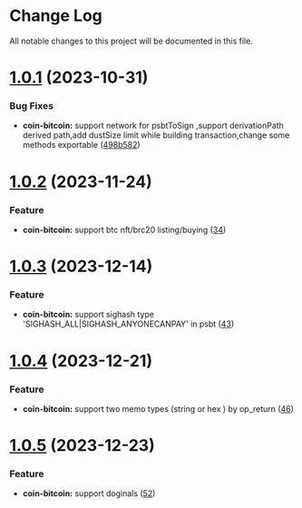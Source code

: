 # Change Log

All notable changes to this project will be documented in this file.

# [1.0.1](https://github.com/okx/js-wallet-sdk) (2023-10-31)

### Bug Fixes

- **coin-bitcoin:** support network for psbtToSign ,support derivationPath derived path,add dustSize limit while
  building transaction,change some methods
  exportable ([498b582](https://github.com/okx/js-wallet-sdk/commit/498b5822ca7e9cc0de0dce52b8f14525cc47d330))

# [1.0.2](https://github.com/okx/js-wallet-sdk) (2023-11-24)

### Feature

- **coin-bitcoin:** support btc nft/brc20 listing/buying ([34](https://github.com/okx/js-wallet-sdk/pull/34))

# [1.0.3](https://github.com/okx/js-wallet-sdk) (2023-12-14)

### Feature

- **coin-bitcoin:** support sighash type  'SIGHASH_ALL|SIGHASH_ANYONECANPAY' in
  psbt ([43](https://github.com/okx/js-wallet-sdk/pull/43))

# [1.0.4](https://github.com/okx/js-wallet-sdk) (2023-12-21)

### Feature

- **coin-bitcoin:** support two memo types (string or hex ) by
  op_return  ([46](https://github.com/okx/js-wallet-sdk/pull/46))

# [1.0.5](https://github.com/okx/js-wallet-sdk) (2023-12-23)

### Feature

- **coin-bitcoin:** support doginals  ([52](https://github.com/okx/js-wallet-sdk/pull/52))
